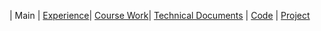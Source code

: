 | Main | [Experience](Experience.md)| [Course Work](Courses.md)| [Technical Documents](Technical.md) | [Code](Code.md) | [Project](Project.md)
